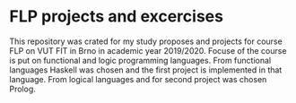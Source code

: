 # FLP projects and excercises

This repository was crated for my study proposes and projects for course FLP on VUT FIT in Brno in academic year 2019/2020. Focuse of the course is put on functional and logic programming languages. From functional languages Haskell was chosen and the first project is implemented in that language. From logical languages and for second project was chosen Prolog.

